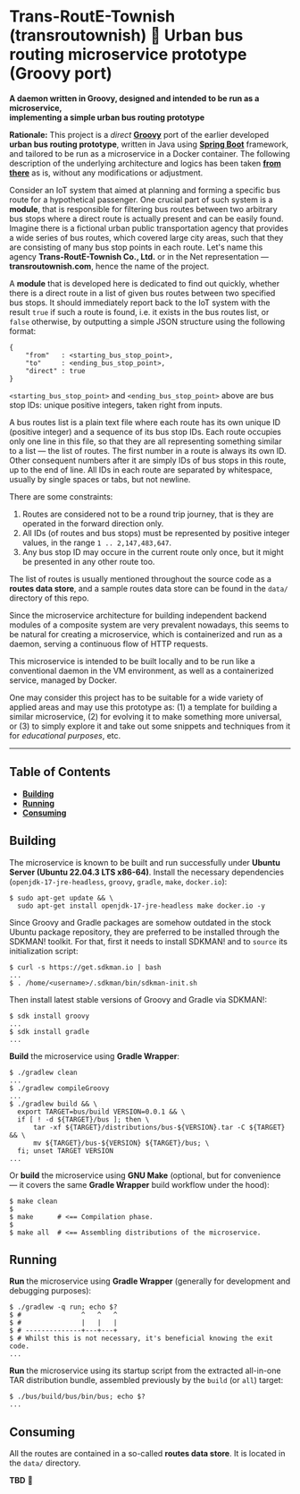 # Trans-RoutE-Townish (transroutownish) :small_blue_diamond: Urban bus routing microservice prototype (Groovy port)

**A daemon written in Groovy, designed and intended to be run as a microservice,
<br />implementing a simple urban bus routing prototype**

**Rationale:** This project is a *direct* **[Groovy](https://groovy-lang.org "Apache Groovy - A multi-faceted language for the Java platform")** port of the earlier developed **urban bus routing prototype**, written in Java using **[Spring Boot](https://spring.io/projects/spring-boot "Stand-alone Spring apps builder and runner")** framework, and tailored to be run as a microservice in a Docker container. The following description of the underlying architecture and logics has been taken **[from there](https://github.com/rgolubtsov/transroutownish-proto-bus-spring-boot)** as is, without any modifications or adjustment.

Consider an IoT system that aimed at planning and forming a specific bus route for a hypothetical passenger. One crucial part of such system is a **module**, that is responsible for filtering bus routes between two arbitrary bus stops where a direct route is actually present and can be easily found. Imagine there is a fictional urban public transportation agency that provides a wide series of bus routes, which covered large city areas, such that they are consisting of many bus stop points in each route. Let's name this agency **Trans-RoutE-Townish Co., Ltd.** or in the Net representation &mdash; **transroutownish.com**, hence the name of the project.

A **module** that is developed here is dedicated to find out quickly, whether there is a direct route in a list of given bus routes between two specified bus stops. It should immediately report back to the IoT system with the result `true` if such a route is found, i.e. it exists in the bus routes list, or `false` otherwise, by outputting a simple JSON structure using the following format:

```
{
    "from"   : <starting_bus_stop_point>,
    "to"     : <ending_bus_stop_point>,
    "direct" : true
}
```

`<starting_bus_stop_point>` and `<ending_bus_stop_point>` above are bus stop IDs: unique positive integers, taken right from inputs.

A bus routes list is a plain text file where each route has its own unique ID (positive integer) and a sequence of its bus stop IDs. Each route occupies only one line in this file, so that they are all representing something similar to a list &mdash; the list of routes. The first number in a route is always its own ID. Other consequent numbers after it are simply IDs of bus stops in this route, up to the end of line. All IDs in each route are separated by whitespace, usually by single spaces or tabs, but not newline.

There are some constraints:
1. Routes are considered not to be a round trip journey, that is they are operated in the forward direction only.
2. All IDs (of routes and bus stops) must be represented by positive integer values, in the range `1 .. 2,147,483,647`.
3. Any bus stop ID may occure in the current route only once, but it might be presented in any other route too.

The list of routes is usually mentioned throughout the source code as a **routes data store**, and a sample routes data store can be found in the `data/` directory of this repo.

Since the microservice architecture for building independent backend modules of a composite system are very prevalent nowadays, this seems to be natural for creating a microservice, which is containerized and run as a daemon, serving a continuous flow of HTTP requests.

This microservice is intended to be built locally and to be run like a conventional daemon in the VM environment, as well as a containerized service, managed by Docker.

One may consider this project has to be suitable for a wide variety of applied areas and may use this prototype as: (1) a template for building a similar microservice, (2) for evolving it to make something more universal, or (3) to simply explore it and take out some snippets and techniques from it for *educational purposes*, etc.

---

## Table of Contents

* **[Building](#building)**
* **[Running](#running)**
* **[Consuming](#consuming)**

## Building

The microservice is known to be built and run successfully under **Ubuntu Server (Ubuntu 22.04.3 LTS x86-64)**. Install the necessary dependencies (`openjdk-17-jre-headless`, `groovy`, `gradle`, `make`, `docker.io`):

```
$ sudo apt-get update && \
  sudo apt-get install openjdk-17-jre-headless make docker.io -y
```

Since Groovy and Gradle packages are somehow outdated in the stock Ubuntu package repository, they are preferred to be installed through the SDKMAN! toolkit. For that, first it needs to install SDKMAN! and to `source` its initialization script:

```
$ curl -s https://get.sdkman.io | bash
...
$ . /home/<username>/.sdkman/bin/sdkman-init.sh
```

Then install latest stable versions of Groovy and Gradle via SDKMAN!:

```
$ sdk install groovy
...
$ sdk install gradle
...
```

**Build** the microservice using **Gradle Wrapper**:

```
$ ./gradlew clean
...
$ ./gradlew compileGroovy
...
$ ./gradlew build && \
  export TARGET=bus/build VERSION=0.0.1 && \
  if [ ! -d ${TARGET}/bus ]; then \
      tar -xf ${TARGET}/distributions/bus-${VERSION}.tar -C ${TARGET} && \
      mv ${TARGET}/bus-${VERSION} ${TARGET}/bus; \
  fi; unset TARGET VERSION
...
```

Or **build** the microservice using **GNU Make** (optional, but for convenience &mdash; it covers the same **Gradle Wrapper** build workflow under the hood):

```
$ make clean
$
$ make      # <== Compilation phase.
$
$ make all  # <== Assembling distributions of the microservice.
```

## Running

**Run** the microservice using **Gradle Wrapper** (generally for development and debugging purposes):

```
$ ./gradlew -q run; echo $?
$ #               ^   ^   ^
$ #               |   |   |
$ # --------------+---+---+
$ # Whilst this is not necessary, it's beneficial knowing the exit code.
...
```

**Run** the microservice using its startup script from the extracted all-in-one TAR distribution bundle, assembled previously by the `build` (or `all`) target:

```
$ ./bus/build/bus/bin/bus; echo $?
...
```

## Consuming

All the routes are contained in a so-called **routes data store**. It is located in the `data/` directory.

**TBD** :dvd:

